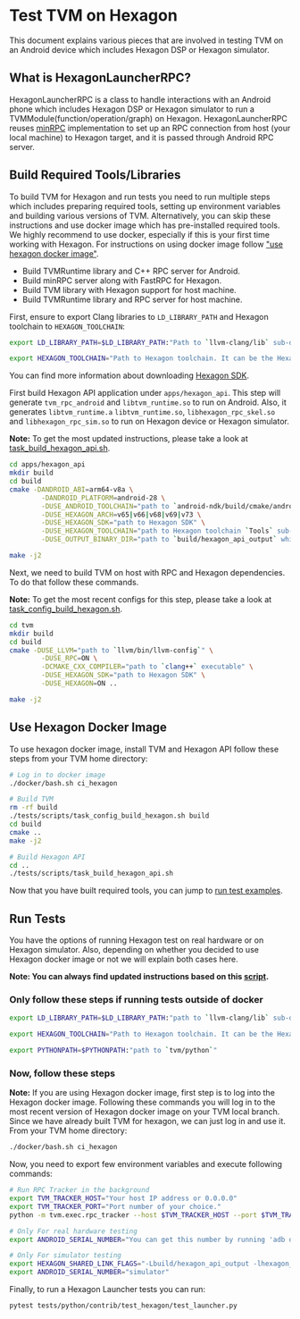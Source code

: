 <!--- Licensed to the Apache Software Foundation (ASF) under one -->
<!--- or more contributor license agreements.  See the NOTICE file -->
<!--- distributed with this work for additional information -->
<!--- regarding copyright ownership.  The ASF licenses this file -->
<!--- to you under the Apache License, Version 2.0 (the -->
<!--- "License"); you may not use this file except in compliance -->
<!--- with the License.  You may obtain a copy of the License at -->

<!---   http://www.apache.org/licenses/LICENSE-2.0 -->

<!--- Unless required by applicable law or agreed to in writing, -->
<!--- software distributed under the License is distributed on an -->
<!--- "AS IS" BASIS, WITHOUT WARRANTIES OR CONDITIONS OF ANY -->
<!--- KIND, either express or implied.  See the License for the -->
<!--- specific language governing permissions and limitations -->
<!--- under the License. -->

# Test TVM on Hexagon
This document explains various pieces that are involved in testing TVM on an Android device which includes Hexagon DSP or Hexagon simulator.

## What is HexagonLauncherRPC?
HexagonLauncherRPC is a class to handle interactions with an Android phone which includes Hexagon DSP or Hexagon simulator to run a TVMModule(function/operation/graph) on Hexagon. HexagonLauncherRPC reuses [minRPC](https://github.com/apache/tvm/tree/main/src/runtime/minrpc) implementation to set up an RPC connection from host (your local machine) to Hexagon target, and it is passed through Android RPC server.

## Build Required Tools/Libraries
To build TVM for Hexagon and run tests you need to run multiple steps which includes preparing required tools, setting up environment variables and building various versions of TVM. Alternatively, you can skip these instructions and use docker image which has pre-installed required tools. We highly recommend to use docker, especially if this is your first time working with Hexagon. For instructions on using docker image follow ["use hexagon docker image"](#use-hexagon-docker-image).

- Build TVMRuntime library and C++ RPC server for Android.
- Build minRPC server along with FastRPC for Hexagon.
- Build TVM library with Hexagon support for host machine.
- Build TVMRuntime library and RPC server for host machine.

First, ensure to export Clang libraries to `LD_LIBRARY_PATH` and Hexagon toolchain to `HEXAGON_TOOLCHAIN`:
```bash
export LD_LIBRARY_PATH=$LD_LIBRARY_PATH:"Path to `llvm-clang/lib` sub-directory. Currently we use LLVM-13 in TVM CI."

export HEXAGON_TOOLCHAIN="Path to Hexagon toolchain. It can be the Hexagon toolchain included in the SDK, for example `HEXAGON_SDK_ROOT/tools/HEXAGON_Tools/x.y.z/Tools`.  The `x.y.z` in the path is the toolchain version number, which is specific to the version of the SDK."
```

You can find more information about downloading [Hexagon SDK](https://developer.qualcomm.com/software/hexagon-dsp-sdk).

First build Hexagon API application under `apps/hexagon_api`. This step will generate `tvm_rpc_android` and `libtvm_runtime.so` to run on Android. Also, it generates `libtvm_runtime.a` `libtvm_runtime.so`, `libhexagon_rpc_skel.so` and `libhexagon_rpc_sim.so` to run on Hexagon device or Hexagon simulator.

**Note:** To get the most updated instructions, please take a look at [task_build_hexagon_api.sh](https://github.com/apache/tvm/blob/main/tests/scripts/task_build_hexagon_api.sh).

```bash
cd apps/hexagon_api
mkdir build
cd build
cmake -DANDROID_ABI=arm64-v8a \
        -DANDROID_PLATFORM=android-28 \
        -DUSE_ANDROID_TOOLCHAIN="path to `android-ndk/build/cmake/android.toolchain.cmake` file" \
        -DUSE_HEXAGON_ARCH=v65|v66|v68|v69|v73 \
        -DUSE_HEXAGON_SDK="path to Hexagon SDK" \
        -DUSE_HEXAGON_TOOLCHAIN="path to Hexagon toolchain `Tools` sub-directory which explained above" \
        -DUSE_OUTPUT_BINARY_DIR="path to `build/hexagon_api_output` which is a sub-directory of `tvm`" ..

make -j2
```

Next, we need to build TVM on host with RPC and Hexagon dependencies. To do that follow these commands.

**Note:** To get the most recent configs for this step, please take a look at [task_config_build_hexagon.sh](https://github.com/apache/tvm/blob/main/tests/scripts/task_config_build_hexagon.sh).

```bash
cd tvm
mkdir build
cd build
cmake -DUSE_LLVM="path to `llvm/bin/llvm-config`" \
        -DUSE_RPC=ON \
        -DCMAKE_CXX_COMPILER="path to `clang++` executable" \
        -DUSE_HEXAGON_SDK="path to Hexagon SDK" \
        -DUSE_HEXAGON=ON ..

make -j2
```

## Use Hexagon Docker Image
To use hexagon docker image, install TVM and Hexagon API follow these steps from your TVM home directory:

```bash
# Log in to docker image
./docker/bash.sh ci_hexagon

# Build TVM
rm -rf build
./tests/scripts/task_config_build_hexagon.sh build
cd build
cmake ..
make -j2

# Build Hexagon API
cd ..
./tests/scripts/task_build_hexagon_api.sh
```

Now that you have built required tools, you can jump to [run test examples](#run-tests).

## Run Tests
You have the options of running Hexagon test on real hardware or on Hexagon simulator. Also, depending on whether you decided to use Hexagon docker image or not we will explain both cases here.

**Note: You can always find updated instructions based on this [script](https://github.com/apache/tvm/blob/main/tests/scripts/task_python_hexagon.sh).**

### Only follow these steps if running tests outside of docker
```bash
export LD_LIBRARY_PATH=$LD_LIBRARY_PATH:"path to `llvm-clang/lib` sub-directory"

export HEXAGON_TOOLCHAIN="Path to Hexagon toolchain. It can be the Hexagon toolchain included in the HexagonSDK, for example `HEXAGON_SDK_ROOT/tools/HEXAGON_Tools/x.y.z/Tools`.  The `x.y.z` in the path is the toolchain version number, which is specific to the version of the SDK."

export PYTHONPATH=$PYTHONPATH:"path to `tvm/python`"
```

### Now, follow these steps
**Note:** If you are using Hexagon docker image, first step is to log into the Hexagon docker image. Following these commands you will log in to the most recent version of Hexagon docker image on your TVM local branch. Since we have already built TVM for hexagon, we can just log in and use it. From your TVM home directory:

```bash
./docker/bash.sh ci_hexagon
```

Now, you need to export few environment variables and execute following commands:

```bash
# Run RPC Tracker in the background
export TVM_TRACKER_HOST="Your host IP address or 0.0.0.0"
export TVM_TRACKER_PORT="Port number of your choice."
python -m tvm.exec.rpc_tracker --host $TVM_TRACKER_HOST --port $TVM_TRACKER_PORT&

# Only For real hardware testing
export ANDROID_SERIAL_NUMBER="You can get this number by running 'adb devices' command"

# Only For simulator testing
export HEXAGON_SHARED_LINK_FLAGS="-Lbuild/hexagon_api_output -lhexagon_rpc_sim"
export ANDROID_SERIAL_NUMBER="simulator"
```

Finally, to run a Hexagon Launcher tests you can run:
```bash
pytest tests/python/contrib/test_hexagon/test_launcher.py
```
